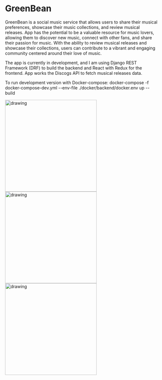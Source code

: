 ﻿# GreenBean

GreenBean is a social music service that allows users to share their musical preferences, showcase their music collections, and review musical releases. App has the potential to be a valuable resource for music lovers, allowing them to discover new music, connect with other fans, and share their passion for music. With the ability to review musical releases and showcase their collections, users can contribute to a vibrant and engaging community centered around their love of music.  

The app is currently in development, and I am using Django REST Framework (DRF) to build the backend and React with Redux for the frontend.
App works the Discogs API to fetch musical releases data.

To run development version with Docker-compose:
docker-compose -f docker-compose-dev.yml  --env-file ./docker/backend/docker.env up --build

<img src="https://github.com/dmitry-av/GreenBean/assets/101987388/c2702581-d359-4d74-944f-f35254be6905" alt="drawing" width="300"/>

<img src="https://github.com/dmitry-av/GreenBean/assets/101987388/8f5ad73c-7b2f-415f-975a-f33ad81e0e87" alt="drawing" width="300"/>

<img src="https://github.com/dmitry-av/GreenBean/assets/101987388/cc751c5d-d2c3-449e-9157-e1855539d910" alt="drawing" width="300"/>
